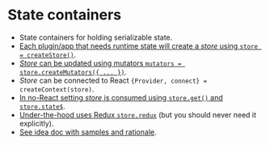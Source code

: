 # State containers

- State containers for holding serializable state.
- [Each plugin/app that needs runtime state will create a *store* using `store = createStore()`](./creation.md).
- [*Store* can be updated using mutators `mutators = store.createMutators({ ... })`](./mutators.md).
- *Store* can be connected to React `{Provider, connect} = createContext(store)`.
- [In no-React setting *store* is consumed using `store.get()` and `store.state$`](./getters.md).
- [Under-the-hood uses Redux `store.redux`](./redux.md) (but you should never need it explicitly).
- [See idea doc with samples and rationale](https://docs.google.com/document/d/18eitHkcyKSsEHUfUIqFKChc8Pp62Z4gcRxdu903hbA0/edit#heading=h.iaxc9whxifl5).
